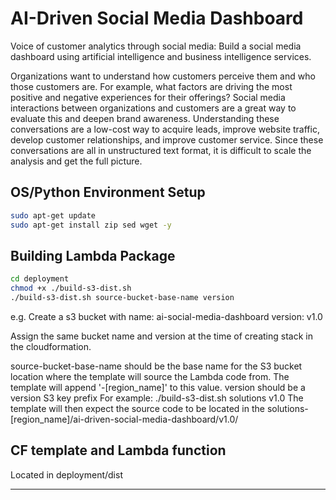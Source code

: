 # AI-Driven Social Media Dashboard

Voice of customer analytics through social media: Build a social media dashboard using artificial intelligence and
business intelligence services.

Organizations want to understand how customers perceive them and who those customers are. For example, what factors are
driving the most positive and negative experiences for their offerings? Social media interactions between organizations
and customers are a great way to evaluate this and deepen brand awareness. Understanding these conversations are a
low-cost way to acquire leads, improve website traffic, develop customer relationships, and improve customer service.
Since these conversations are all in unstructured text format, it is difficult to scale the analysis and get the full
picture.

## OS/Python Environment Setup

```bash
sudo apt-get update
sudo apt-get install zip sed wget -y
```

## Building Lambda Package

```bash
cd deployment 
chmod +x ./build-s3-dist.sh
./build-s3-dist.sh source-bucket-base-name version
```
e.g.
Create a s3 bucket with name: ai-social-media-dashboard
version: v1.0

Assign the same bucket name and version at the time of creating stack in the cloudformation.

source-bucket-base-name should be the base name for the S3 bucket location where the template will source the Lambda
code from. The template will append '-[region_name]' to this value. version should be a version S3 key prefix For
example: ./build-s3-dist.sh solutions v1.0 The template will then expect the source code to be located in the
solutions-[region_name]/ai-driven-social-media-dashboard/v1.0/

## CF template and Lambda function

Located in deployment/dist

***